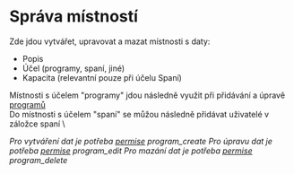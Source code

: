 # Správa místností

Zde jdou vytvářet, upravovat a mazat místnosti s daty:
- Popis
- Účel (programy, spaní, jiné)
- Kapacita (relevantní pouze při účelu Spaní)

Místnosti s účelem "programy" jdou následně využit při přidávání a úpravě [programů](https://github.com/RVVZtky/RVVZ-docs-temp/blob/master/admin/programs.md)   \
Do místnosti s účelem "spaní" se můžou následně přidávat uživatelé v záložce spaní   \

_Pro vytváření dat je potřeba [permise](https://github.com/RVVZtky/RVVZ-docs-temp/blob/master/permissions/README.md) program\_create_
_Pro úpravu dat je potřeba [permise](https://github.com/RVVZtky/RVVZ-docs-temp/blob/master/permissions/README.md) program\_edit_
_Pro mazání dat je potřeba [permise](https://github.com/RVVZtky/RVVZ-docs-temp/blob/master/permissions/README.md) program\_delete_
